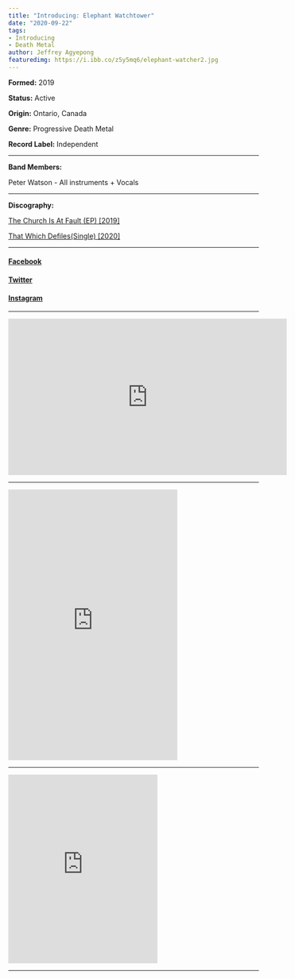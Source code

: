 ```yaml
---
title: "Introducing: Elephant Watchtower"
date: "2020-09-22"
tags:
- Introducing
- Death Metal
author: Jeffrey Agyepong
featuredimg: https://i.ibb.co/z5y5mq6/elephant-watcher2.jpg
---
```


**Formed:** 2019

**Status:** Active

**Origin:** Ontario, Canada

**Genre:** Progressive Death Metal

**Record Label:** Independent

* * *

**Band Members:**

Peter Watson - All instruments + Vocals

* * *

**Discography:**

<a href="https://elephantwatchtower.bandcamp.com/album/the-church-is-at-fault" alt="bandcamp">The Church Is At Fault (EP) [2019]</a>

<a href="https://elephantwatchtower.bandcamp.com/track/that-which-defiles" alt="bandcamp">That Which Defiles(Single) [2020]</a>

* * *

#### [Facebook](https://www.facebook.com/WatchtowerElephant/)

#### [Twitter](https://twitter.com/ElphntWatchtwr)

#### [Instagram](https://www.instagram.com/elephantwatchtower)

* * *

<div class="video-container"><iframe src="https://www.youtube.com/embed/nsftaOApdxg" width="560" height="315" frameborder="0"></iframe></div>

* * *

<iframe style="border: 0; width: 340px; height: 545px;" src="https://bandcamp.com/EmbeddedPlayer/album=1492144694/size=large/bgcol=ffffff/linkcol=0687f5/transparent=true/" seamless><a href="https://elephantwatchtower.bandcamp.com/album/the-church-is-at-fault">The Church Is At Fault by Elephant Watchtower</a></iframe>

* * *

<iframe src="https://open.spotify.com/embed/artist/7HxLzHyH5Yoy2a8T7PZQSo" width="300" height="380" frameborder="0" allowtransparency="true" allow="encrypted-media"></iframe>

* * *
